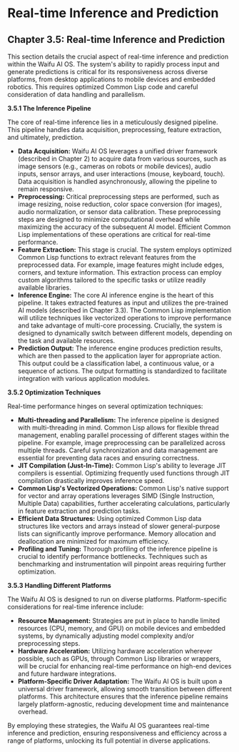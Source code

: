 # Real-time Inference and Prediction

## Chapter 3.5: Real-time Inference and Prediction

This section details the crucial aspect of real-time inference and prediction within the Waifu AI OS.  The system's ability to rapidly process input and generate predictions is critical for its responsiveness across diverse platforms, from desktop applications to mobile devices and embedded robotics. This requires optimized Common Lisp code and careful consideration of data handling and parallelism.

**3.5.1  The Inference Pipeline**

The core of real-time inference lies in a meticulously designed pipeline.  This pipeline handles data acquisition, preprocessing, feature extraction, and ultimately, prediction.

* **Data Acquisition:**  Waifu AI OS leverages a unified driver framework (described in Chapter 2) to acquire data from various sources, such as image sensors (e.g., cameras on robots or mobile devices), audio inputs, sensor arrays, and user interactions (mouse, keyboard, touch).  Data acquisition is handled asynchronously, allowing the pipeline to remain responsive.
* **Preprocessing:**  Critical preprocessing steps are performed, such as image resizing, noise reduction, color space conversion (for images), audio normalization, or sensor data calibration.  These preprocessing steps are designed to minimize computational overhead while maximizing the accuracy of the subsequent AI model.  Efficient Common Lisp implementations of these operations are critical for real-time performance.
* **Feature Extraction:** This stage is crucial.  The system employs optimized Common Lisp functions to extract relevant features from the preprocessed data.  For example, image features might include edges, corners, and texture information.  This extraction process can employ custom algorithms tailored to the specific tasks or utilize readily available libraries.
* **Inference Engine:**  The core AI inference engine is the heart of this pipeline.  It takes extracted features as input and utilizes the pre-trained AI models (described in Chapter 3.3).  The Common Lisp implementation will utilize techniques like vectorized operations to improve performance and take advantage of multi-core processing.  Crucially, the system is designed to dynamically switch between different models, depending on the task and available resources.
* **Prediction Output:** The inference engine produces prediction results, which are then passed to the application layer for appropriate action.  This output could be a classification label, a continuous value, or a sequence of actions. The output formatting is standardized to facilitate integration with various application modules.

**3.5.2  Optimization Techniques**

Real-time performance hinges on several optimization techniques:

* **Multi-threading and Parallelism:**  The inference pipeline is designed with multi-threading in mind.  Common Lisp allows for flexible thread management, enabling parallel processing of different stages within the pipeline.  For example, image preprocessing can be parallelized across multiple threads.  Careful synchronization and data management are essential for preventing data races and ensuring correctness.
* **JIT Compilation (Just-In-Time):** Common Lisp's ability to leverage JIT compilers is essential.  Optimizing frequently used functions through JIT compilation drastically improves inference speed.
* **Common Lisp's Vectorized Operations:** Common Lisp's native support for vector and array operations leverages SIMD (Single Instruction, Multiple Data) capabilities, further accelerating calculations, particularly in feature extraction and prediction tasks.
* **Efficient Data Structures:** Using optimized Common Lisp data structures like vectors and arrays instead of slower general-purpose lists can significantly improve performance.  Memory allocation and deallocation are minimized for maximum efficiency.
* **Profiling and Tuning:**  Thorough profiling of the inference pipeline is crucial to identify performance bottlenecks. Techniques such as benchmarking and instrumentation will pinpoint areas requiring further optimization.

**3.5.3  Handling Different Platforms**

The Waifu AI OS is designed to run on diverse platforms.  Platform-specific considerations for real-time inference include:

* **Resource Management:** Strategies are put in place to handle limited resources (CPU, memory, and GPU) on mobile devices and embedded systems, by dynamically adjusting model complexity and/or preprocessing steps.
* **Hardware Acceleration:**  Utilizing hardware acceleration wherever possible, such as GPUs, through Common Lisp libraries or wrappers, will be crucial for enhancing real-time performance on high-end devices and future hardware integrations.
* **Platform-Specific Driver Adaptation:** The Waifu AI OS is built upon a universal driver framework, allowing smooth transition between different platforms. This architecture ensures that the inference pipeline remains largely platform-agnostic, reducing development time and maintenance overhead.

By employing these strategies, the Waifu AI OS guarantees real-time inference and prediction, ensuring responsiveness and efficiency across a range of platforms, unlocking its full potential in diverse applications.


<a id='chapter-3-6'></a>

